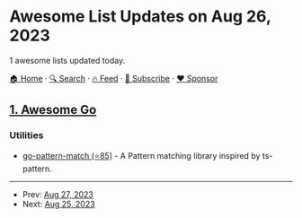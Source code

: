 # Awesome List Updates on Aug 26, 2023

1 awesome lists updated today.

[🏠 Home](/README.md) · [🔍 Search](https://www.trackawesomelist.com/search/) · [🔥 Feed](https://www.trackawesomelist.com/rss.xml) · [📮 Subscribe](https://trackawesomelist.us17.list-manage.com/subscribe?u=d2f0117aa829c83a63ec63c2f&id=36a103854c) · [❤️  Sponsor](https://github.com/sponsors/theowenyoung)



## [1. Awesome Go](/content/avelino/awesome-go/README.md)

### Utilities

*   [go-pattern-match (⭐85)](https://github.com/PhakornKiong/go-pattern-match) - A Pattern matching library inspired by ts-pattern.

---

- Prev: [Aug 27, 2023](/content/2023/08/27/README.md)
- Next: [Aug 25, 2023](/content/2023/08/25/README.md)